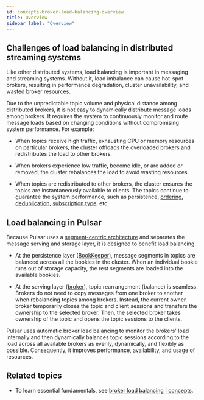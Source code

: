 ```yaml
---
id: concepts-broker-load-balancing-overview
title: Overview
sidebar_label: "Overview"
---
```



## Challenges of load balancing in distributed streaming systems

Like other distributed systems, load balancing is important in messaging and streaming systems. Without it, load imbalance can cause hot-spot brokers, resulting in performance degradation, cluster unavailability, and wasted broker resources.

Due to the unpredictable topic volume and physical distance among distributed brokers, it is not easy to dynamically distribute message loads among brokers. It requires the system to continuously monitor and route message loads based on changing conditions without compromising system performance. For example:

- When topics receive high traffic, exhausting CPU or memory resources on particular brokers, the cluster offloads the overloaded brokers and redistributes the load to other brokers.

- When brokers experience low traffic, become idle, or are added or removed, the cluster rebalances the load to avoid wasting resources.

- When topics are redistributed to other brokers, the cluster ensures the topics are instantaneously available to clients. The topics continue to guarantee the system performance, such as persistence, [ordering](./concepts-messaging.md#ordering-guarantee), [deduplication](./concepts-messaging.md#message-deduplication), [subscription type](./concepts-messaging.md#subscription-types), etc.

## Load balancing in Pulsar

Because Pulsar uses a [segment-centric architecture](./concepts-architecture-overview.md) and separates the message serving and storage layer, it is designed to benefit load balancing. 

- At the persistence layer ([BookKeeper](https://bookkeeper.apache.org/)), message segments in topics are balanced across all the bookies in the cluster. When an individual bookie runs out of storage capacity, the rest segments are loaded into the available bookies. 

- At the serving layer ([broker](./concepts-architecture-overview.md#brokers)), topic rearrangement (balance) is seamless. Brokers do not need to copy messages from one broker to another when rebalancing topics among brokers. Instead, the current owner broker temporarily closes the topic and client sessions and transfers the ownership to the selected broker. Then, the selected broker takes ownership of the topic and opens the topic sessions to the clients.

Pulsar uses automatic broker load balancing to monitor the brokers' load internally and then dynamically balances topic sessions according to the load across all available brokers as evenly, dynamically, and flexibly as possible. Consequently, it improves performance, availability, and usage of resources.

## Related topics

- To learn essential fundamentals, see [broker load balancing | concepts](./concepts-broker-load-balancing-concepts.md).
